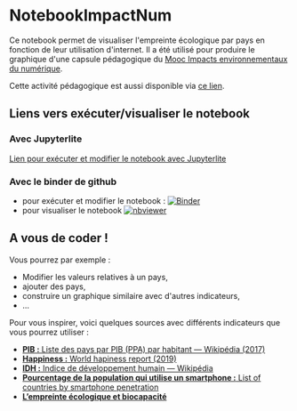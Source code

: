 # NotebookImpactNum

Ce notebook permet de visualiser l'empreinte écologique par pays en fonction de leur utilisation d'internet. Il a été utilisé pour produire le graphique d'une capsule pédagogique du [Mooc Impacts environnementaux du numérique](https://www.fun-mooc.fr/fr/cours/impacts-environnementaux-du-numerique/).

Cette activité pédagogique est aussi disponible via [ce lien](https://learninglab.gitlabpages.inria.fr/mooc-impacts-num/mooc-impacts-num-ressources/Partie1/Activites/Capsule_Partie1_4_2Agir/story.html).

## Liens vers exécuter/visualiser le notebook
### Avec Jupyterlite
[Lien pour exécuter et modifier le notebook avec Jupyterlite](https://inrialearninglab.github.io/NotebookImpactNumJupyterlite/retro/notebooks/index.html?path=PaysParPourcentageInternetEtEmpreinteEcologique.ipynb)
### Avec le binder de github
- pour exécuter et modifier le notebook : [![Binder](https://mybinder.org/badge_logo.svg)](https://mybinder.org/v2/gh/inrialearninglab/NotebookImpactNum/main?filepath=PaysParPourcentageInternetEtEmpreinteEcologique.ipynb)
- pour visualiser le notebook [![nbviewer](https://img.shields.io/badge/render-nbviewer-orange.svg)](https://nbviewer.jupyter.org/github/inrialearninglab/NotebookImpactNum/blob/main/PaysParPourcentageInternetEtEmpreinteEcologique.ipynb)

## A vous de coder !
Vous pourrez par exemple :
- Modifier les valeurs relatives à un pays,
- ajouter des pays,
- construire un graphique similaire avec d'autres indicateurs,
- ...

Pour vous inspirer, voici quelques sources avec différents indicateurs que vous pourrez utiliser :
* [**PIB :** Liste des pays par PIB (PPA) par habitant — Wikipédia (2017)](https://fr.wikipedia.org/wiki/Liste_des_pays_par_PIB__par_habitant)
* [**Happiness :**  World hapiness report (2019)](https://fr.wikipedia.org/wiki/World_Happiness_Report)
* [**IDH :**  Indice de développement humain — Wikipédia](https://en.wikipedia.org/wiki/Human_Development_Index)
* [**Pourcentage de la population qui utilise un smartphone :** List of countries by smartphone penetration](https://en.wikipedia.org/wiki/List_of_countries_by_smartphone_penetration)
* [**L’empreinte écologique et biocapacité**](https://data.footprintnetwork.org/#/)
